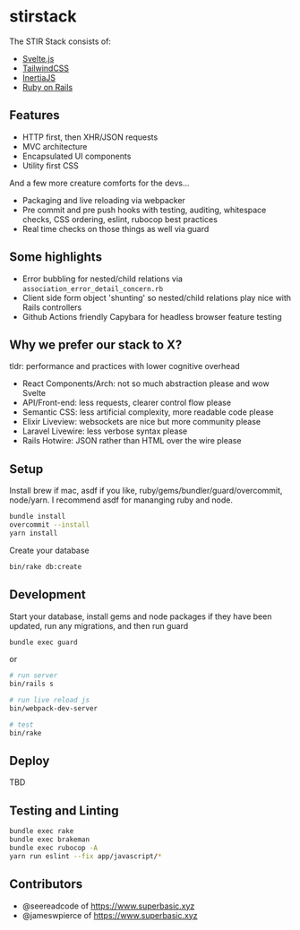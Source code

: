 # stirstack
The STIR Stack consists of:

- [Svelte.js](https://svelte.dev/)
- [TailwindCSS](https://tailwindcss.com/)
- [InertiaJS](https://inertiajs.com/)
- [Ruby on Rails](https://rubyonrails.org/)

## Features
- HTTP first, then XHR/JSON requests
- MVC architecture
- Encapsulated UI components
- Utility first CSS

And a few more creature comforts for the devs...

- Packaging and live reloading via webpacker
- Pre commit and pre push hooks with testing, auditing, whitespace checks, CSS ordering, eslint, rubocop best practices
- Real time checks on those things as well via guard

## Some highlights
- Error bubbling for nested/child relations via `association_error_detail_concern.rb`
- Client side form object 'shunting' so nested/child relations play nice with Rails controllers
- Github Actions friendly Capybara for headless browser feature testing

## Why we prefer our stack to X?
tldr: performance and practices with lower cognitive overhead

- React Components/Arch: not so much abstraction please and wow Svelte
- API/Front-end: less requests, clearer control flow please
- Semantic CSS: less artificial complexity, more readable code please
- Elixir Liveview: websockets are nice but more community please
- Laravel Livewire: less verbose syntax please
- Rails Hotwire: JSON rather than HTML over the wire please


## Setup

Install brew if mac, asdf if you like, ruby/gems/bundler/guard/overcommit, node/yarn. I recommend asdf for mananging ruby and node.

```sh
bundle install
overcommit --install
yarn install
```

Create your database

```sh
bin/rake db:create
```

## Development

Start your database, install gems and node packages if they have been updated, run any migrations, and then run guard

```sh
bundle exec guard
```

or

```sh
# run server
bin/rails s

# run live reload js
bin/webpack-dev-server

# test
bin/rake
```

## Deploy
TBD

## Testing and Linting

```bash
bundle exec rake
bundle exec brakeman
bundle exec rubocop -A
yarn run eslint --fix app/javascript/*
```

## Contributors
- @seereadcode of <https://www.superbasic.xyz>
- @jameswpierce of <https://www.superbasic.xyz>
